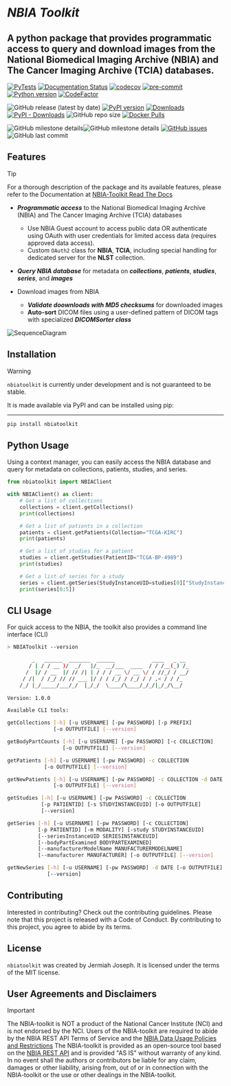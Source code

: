 # *NBIA Toolkit*
## A python package that provides programmatic access to query and download images from the National Biomedical Imaging Archive (**NBIA**) and The Cancer Imaging Archive (**TCIA**) databases.
[![PyTests](https://github.com/jjjermiah/nbia-toolkit/actions/workflows/main.yml/badge.svg)](https://github.com/jjjermiah/nbia-toolkit/actions/workflows/main.yml)
[![Documentation Status](https://readthedocs.org/projects/nbia-toolkit/badge/?version=latest)](https://nbia-toolkit.readthedocs.io/en/latest/?badge=latest)
[![codecov](https://codecov.io/gh/jjjermiah/nbia-toolkit/graph/badge.svg?token=JKREY71D0R)](https://codecov.io/gh/jjjermiah/nbia-toolkit)
[![pre-commit](https://img.shields.io/badge/pre--commit-enabled-brightgreen?logo=pre-commit)](https://github.com/pre-commit/pre-commit)
[![Python version](https://img.shields.io/pypi/pyversions/nbiatoolkit.svg)](https://img.shields.io/pypi/pyversions/nbiatoolkit.svg)
[![CodeFactor](https://www.codefactor.io/repository/github/jjjermiah/nbia-toolkit/badge)](https://www.codefactor.io/repository/github/jjjermiah/nbia-toolkit)


![GitHub release (latest by date)](https://img.shields.io/github/v/release/jjjermiah/nbia-toolkit)
[![PyPI version](https://badge.fury.io/py/nbiatoolkit.svg)](https://badge.fury.io/py/nbiatoolkit)
[![Downloads](https://static.pepy.tech/badge/nbiatoolkit)](https://pepy.tech/project/nbiatoolkit)
[![PyPI - Downloads](https://img.shields.io/pypi/dm/nbiatoolkit.svg?label=pypi%20downloads)](https://pypi.org/project/nbiatoolkit/)
![GitHub repo size](https://img.shields.io/github/repo-size/jjjermiah/nbia-toolkit)
[![Docker Pulls](https://img.shields.io/docker/pulls/jjjermiah/nbiatoolkit)](https://hub.docker.com/r/jjjermiah/nbiatoolkit)




![GitHub milestone details](https://img.shields.io/github/milestones/progress-percent/jjjermiah/nbia-toolkit/1?style=flat-square&label=1.0.0%20Stable%20Release%20Milestone&link=https%3A%2F%2Fgithub.com%2Fjjjermiah%2Fnbia-toolkit%2Fmilestone%2F1)![GitHub milestone details](https://img.shields.io/github/milestones/progress/jjjermiah/nbia-toolkit/1?style=flat-square&label=%20&link=https%3A%2F%2Fgithub.com%2Fjjjermiah%2Fnbia-toolkit%2Fmilestone%2F1)
[![GitHub issues](https://img.shields.io/github/issues/jjjermiah/nbia-toolkit)](https://github.com/jjjermiah/nbia-toolkit/issues)
![GitHub last commit](https://img.shields.io/github/last-commit/jjjermiah/nbia-toolkit)



## Features
> [!TIP]
> For a thorough description of the package and its available features, please refer to the Documentation at [NBIA-Toolkit Read The Docs](https://nbia-toolkit.readthedocs.io/en/latest/)

- ***Programmatic access*** to the National Biomedical Imaging Archive (NBIA) and The Cancer Imaging Archive (TCIA) databases
  - Use NBIA Guest account to access public data OR authenticate using OAuth with user credentials for limited access data (requires approved data access).
  - Custom `OAuth2` class for **NBIA**, **TCIA**, including special handling for dedicated server for the **NLST** collection.

- ***Query NBIA database*** for metadata on ***collections***, ***patients***, ***studies***, ***series***, and ***images***
- Download images from NBIA
  - ***Validate doownloads with MD5 checksums*** for downloaded images
  - **Auto-sort** DICOM files using a user-defined pattern of DICOM tags with specialized ***DICOMSorter class***

![SequenceDiagram](https://www.mermaidchart.com/raw/ce7f489f-bf58-4827-aedb-e379ed7bffd3?theme=dark&version=v0.1&format=svg)

## Installation

> [!WARNING]
> `nbiatoolkit` is currently under development and is not guaranteed to be stable.

It is made available via PyPI and can be installed using pip:
****
```bash
pip install nbiatoolkit
```

## Python Usage
Using a context manager, you can easily access the NBIA database and query for metadata on collections, patients, studies, and series.

``` python
from nbiatoolkit import NBIAClient

with NBIAClient() as client:
    # Get a list of collections
    collections = client.getCollections()
    print(collections)

    # Get a list of patients in a collection
    patients = client.getPatients(Collection="TCGA-KIRC")
    print(patients)

    # Get a list of studies for a patient
    studies = client.getStudies(PatientID="TCGA-BP-4989")
    print(studies)

    # Get a list of series for a study
    series = client.getSeries(StudyInstanceUID=studies[0]["StudyInstanceUID"])
    print(series[0:5])
```

## CLI Usage
For quick access to the NBIA, the toolkit also provides a command line interface (CLI)

``` bash NBIAToolkit-Output
> NBIAToolkit --version

        _   ______  _______  ______            ____   _ __
       / | / / __ )/  _/   |/_  __/___  ____  / / /__(_) /_
      /  |/ / __  |/ // /| | / / / __ \/ __ \/ / //_/ / __/
     / /|  / /_/ // // ___ |/ / / /_/ / /_/ / / ,< / / /_
    /_/ |_/_____/___/_/  |_/_/  \____/\____/_/_/|_/_/\__/
    
Version: 1.0.0

Available CLI tools: 

getCollections [-h] [-u USERNAME] [-pw PASSWORD] [-p PREFIX]
               [-o OUTPUTFILE] [--version]

getBodyPartCounts [-h] [-u USERNAME] [-pw PASSWORD] [-c COLLECTION]
                  [-o OUTPUTFILE] [--version]

getPatients [-h] [-u USERNAME] [-pw PASSWORD] -c COLLECTION
            [-o OUTPUTFILE] [--version]

getNewPatients [-h] [-u USERNAME] [-pw PASSWORD] -c COLLECTION -d DATE
               [-o OUTPUTFILE] [--version]

getStudies [-h] [-u USERNAME] [-pw PASSWORD] -c COLLECTION
           [-p PATIENTID] [-s STUDYINSTANCEUID] [-o OUTPUTFILE]
           [--version]

getSeries [-h] [-u USERNAME] [-pw PASSWORD] [-c COLLECTION]
          [-p PATIENTID] [-m MODALITY] [-study STUDYINSTANCEUID]
          [--seriesInstanceUID SERIESINSTANCEUID]
          [--bodyPartExamined BODYPARTEXAMINED]
          [--manufacturerModelName MANUFACTURERMODELNAME]
          [--manufacturer MANUFACTURER] [-o OUTPUTFILE] [--version]

getNewSeries [-h] [-u USERNAME] [-pw PASSWORD] -d DATE [-o OUTPUTFILE]
             [--version]

```


## Contributing

Interested in contributing? Check out the contributing guidelines. Please note that this project is released with a Code of Conduct. By contributing to this project, you agree to abide by its terms.

## License
`nbiatoolkit` was created by Jermiah Joseph. It is licensed under the terms of the MIT license.

## User Agreements and Disclaimers
> [!IMPORTANT]
>The NBIA-toolkit is NOT a product of the National Cancer Institute (NCI) and is not endorsed by the NCI.
> Users of the NBIA-toolkit are required to abide by the NBIA REST API Terms of Service and the [NBIA Data Usage Policies and Restrictions](https://www.cancerimagingarchive.net/data-usage-policies-and-restrictions/)
> The NBIA-toolkit is provided as an open-source tool based on the [NBIA REST API](https://wiki.cancerimagingarchive.net/display/Public/NBIA+Advanced+REST+API+Guide) and is provided "AS IS" without warranty of any kind.
> In no event shall the authors or contributors be liable for any claim, damages or other liability, arising from, out of or in connection with the NBIA-toolkit or the use or other dealings in the NBIA-toolkit.
